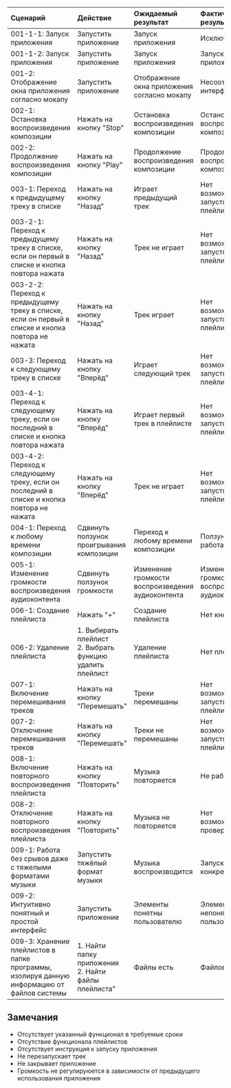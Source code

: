 |Cценарий|Действие|Ожидаемый результат|Фактический результат| Оценка|
|:---|:---|:---|:---|:---|
|001-1-1: Запуск приложения | Запустить приложение | Запуск приложения | Исключение | Тест не пройден|  
|001-1-2: Запуск приложения | Запустить приложение | Запуск приложения | Запуск приложения | Тест пройден|  
|001-2: Отображение окна приложения согласно мокапу | Запустить приложение | Отображение окна приложения согласно мокапу | Несоответствие интерфейса | Тест не пройден|
|002-1: Остановка воспроизведения композиции | Нажать на кнопку "Stop" | Остановка воспроизведения композиции | Остановка воспроизведения композиции | Тест пройден|
|002-2: Продолжение воспроизведения композиции | Нажать на кнопку "Play" | Продолжение воспроизведения композиции | Продолжение воспроизведения композиции | Тест пройден|
|003-1: Переход к предыдущему треку в списке | Нажать на кнопку "Назад" | Играет предыдущий трек | Нет возможности запустить плейлист |Тест не пройден|
|003-2-1: Переход к предыдущему треку в списке, если он первый в списке и кнопка повтора нажата | Нажать на кнопку "Назад" | Трек не играет | Нет возможности запустить плейлист |Тест не пройден|
|003-2-2: Переход к предыдущему треку в списке, если он первый в списке и кнопка повтора не нажата | Нажать на кнопку "Назад" | Трек играет | Нет возможности запустить плейлист |Тест не пройден|
|003-3: Переход к следующему треку в списке | Нажать на кнопку "Вперёд" | Играет следующий трек | Нет возможности запустить плейлист |Тест не пройден|
|003-4-1: Переход к следующему треку, если он последний в списке и кнопка повтора нажата| Нажать на кнопку "Вперёд" | Играет первый трек в плейлисте | Нет возможности запустить плейлист |Тест не пройден|
|003-4-2: Переход к следующему треку, если он последний в списке и кнопка повтора не нажата | Нажать на кнопку "Вперёд" | Трек не играет | Нет возможности запустить плейлист |Тест не пройден|
|004-1: Переход к любому времени композиции | Сдвинуть ползунок проигрывания композиции | Переход к любому времени композиции | Ползунок не работает | Тест не пройден|
|005-1: Изменение громкости воспроизведения аудиоконтента | Сдвинуть ползунок громкости | Изменение громкости воспроизведения аудиоконтента | Изменение громкости воспроизведения аудиоконтента |Тест пройден|
|006-1: Создание плейлиста | Нажать "+" | Создание плейлиста | Нет кнопки | Тест не пройден |
|006-2: Удаление плейлиста | 1. Выбирать плейлист <br /> 2. Выбрать функцию удалить плейлист | Удаление плейлиста | Нет плейлистов |Тест не пройден|
|007-1: Включение перемешивания треков | Нажать на кнопку "Перемешать" | Треки перемешаны | Нет возможности запустить плейлист | Тест не пройден|
|007-2: Отключение перемешивания треков | Нажать на кнопку "Перемешать" | Треки не перемешаны | Нет возможности запустить плейлист |Тест не пройден|
|008-1: Включение повторного воспроизведения плейлиста | Нажать на кнопку "Повторить" | Музыка повторяется | Не работает | Тест не пройден|  
|008-2: Отключение повторного воспроизведения плейлиста | Нажать на кнопку "Повторить" | Музыка не повторяется | Нет возможности проверить | Тест не пройден|
|009-1: Работа без срывов даже с тяжелыми форматами музыки | Запустить тяжёлый формат музыки | Музыка воспроизводится | Запускает только конкретный файл | Тест не пройден|
|009-2: Интуитивно понятный и простой интерфейс | Запустить приложение | Элементы понятны пользователю | Элементы непонятны пользователю | Тест пройден |
|009-3: Хранение плейлистов в папке программы, изолируя данную информацию от файлов системы | 1. Найти папку приложения <br /> 2. Найти файлы плейлиста" | Файлы есть | Файлов нет | Тест не пройден|


## Замечания
* Отсутствует указанный функционал в требуемые сроки
* Отсутствие функционала плейлистов
* Отсутствует инструкция к запуску приложения
* Не перезапускает трек
* Не закрывает приложение
* Громкость не регулируюется в зависимости от предыдущего использования приложения
